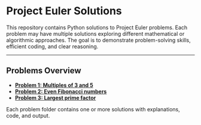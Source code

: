 # Project Euler Solutions

This repository contains Python solutions to Project Euler problems. Each problem may have multiple solutions exploring different mathematical or algorithmic approaches. The goal is to demonstrate problem-solving skills, efficient coding, and clear reasoning.

---

## Problems Overview

- **[Problem 1: Multiples of 3 and 5](./Problem_1/README.md)**  
- **[Problem 2: Even Fibonacci numbers](./Problem_2/README.md)**  
- **[Problem 3: Largest prime factor](./Problem_3/README.md)**  

Each problem folder contains one or more solutions with explanations, code, and output.

